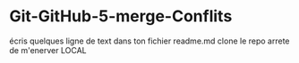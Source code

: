 # Git-GitHub-5-merge-Conflits
écris quelques ligne de text dans ton fichier readme.md
clone le repo
arrete de m'enerver 
LOCAL